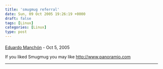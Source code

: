 ```yaml
---
title: 'smugmug referral'
date: Sun, 09 Oct 2005 19:26:19 +0000
draft: false
tags: [Linux]
categories: [Linux]
type: post
---
```



#### 
[Eduardo Manchón](http://www.panoramio.com "eduardo@panoramio.com") - <time datetime="2005-10-21 21:00:53">Oct 5, 2005</time>

If you liked Smugmug you may like http://www.panoramio.com
<hr />
